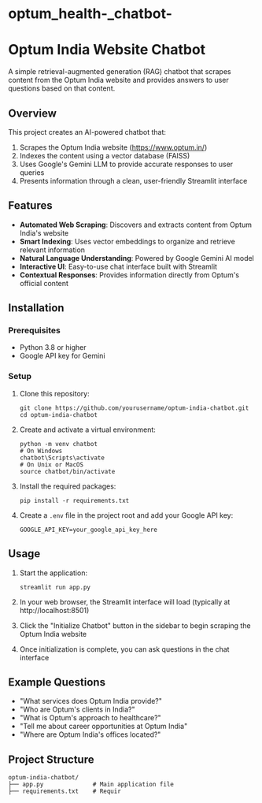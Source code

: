 # optum_health-_chatbot-
# Optum India Website Chatbot

A simple retrieval-augmented generation (RAG) chatbot that scrapes content from the Optum India website and provides answers to user questions based on that content.

## Overview

This project creates an AI-powered chatbot that:
1. Scrapes the Optum India website (https://www.optum.in/)
2. Indexes the content using a vector database (FAISS)
3. Uses Google's Gemini LLM to provide accurate responses to user queries
4. Presents information through a clean, user-friendly Streamlit interface

## Features

- **Automated Web Scraping**: Discovers and extracts content from Optum India's website
- **Smart Indexing**: Uses vector embeddings to organize and retrieve relevant information
- **Natural Language Understanding**: Powered by Google Gemini AI model
- **Interactive UI**: Easy-to-use chat interface built with Streamlit
- **Contextual Responses**: Provides information directly from Optum's official content

## Installation

### Prerequisites
- Python 3.8 or higher
- Google API key for Gemini

### Setup

1. Clone this repository:
   ```
   git clone https://github.com/yourusername/optum-india-chatbot.git
   cd optum-india-chatbot
   ```

2. Create and activate a virtual environment:
   ```
   python -m venv chatbot
   # On Windows
   chatbot\Scripts\activate
   # On Unix or MacOS
   source chatbot/bin/activate
   ```

3. Install the required packages:
   ```
   pip install -r requirements.txt
   ```

4. Create a `.env` file in the project root and add your Google API key:
   ```
   GOOGLE_API_KEY=your_google_api_key_here
   ```

## Usage

1. Start the application:
   ```
   streamlit run app.py
   ```

2. In your web browser, the Streamlit interface will load (typically at http://localhost:8501)

3. Click the "Initialize Chatbot" button in the sidebar to begin scraping the Optum India website

4. Once initialization is complete, you can ask questions in the chat interface

## Example Questions

- "What services does Optum India provide?"
- "Who are Optum's clients in India?"
- "What is Optum's approach to healthcare?"
- "Tell me about career opportunities at Optum India"
- "Where are Optum India's offices located?"

## Project Structure

```
optum-india-chatbot/
├── app.py              # Main application file
├── requirements.txt    # Requir

